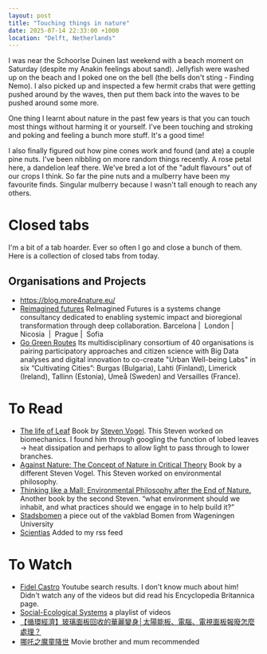 ```yaml
---
layout: post
title: "Touching things in nature"
date: 2025-07-14 22:33:00 +1000
location: "Delft, Netherlands"
---
```


I was near the Schoorlse Duinen last weekend with a beach moment on Saturday (despite my Anakin feelings about sand). Jellyfish were washed up on the beach and I poked one on the bell (the bells don't sting - Finding Nemo). I also picked up and inspected a few hermit crabs that were getting pushed around by the waves, then put them back into the waves to be pushed around some more.

One thing I learnt about nature in the past few years is that you can touch most things without harming it or yourself. I've been touching and stroking and poking and feeling a bunch more stuff. It's a good time!

I also finally figured out how pine cones work and found (and ate) a couple pine nuts. I've been nibbling on more random things recently. A rose petal here, a dandelion leaf there. We've bred a lot of the "adult flavours" out of our crops I think. So far the pine nuts and a mulberry have been my favourite finds. Singular mulberry because I wasn't tall enough to reach any others.

# Closed tabs
I'm a bit of a tab hoarder. Ever so often I go and close a bunch of them. Here is a collection of closed tabs from today.

## Organisations and Projects
- https://blog.more4nature.eu/
- [Reimagined futures](https://www.reimaginedfutures.org/) ReImagined Futures is a systems change consultancy dedicated to enabling systemic impact and bioregional transformation through deep collaboration. Barcelona |  London |  Nicosia  |  Prague |  Sofia
- [Go Green Routes](https://gogreenroutes.eu/) Its multidisciplinary consortium of 40 organisations is pairing participatory approaches and citizen science with Big Data analyses and digital innovation to co-create "Urban Well-being Labs" in six “Cultivating Cities”: Burgas (Bulgaria), Lahti (Finland), Limerick (Ireland), Tallinn (Estonia), Umeå (Sweden) and Versailles (France).

# To Read
- [The life of  Leaf](https://press.uchicago.edu/ucp/books/book/chicago/L/bo12300588.html) Book by [Steven Vogel](https://en.wikipedia.org/wiki/Steven_Vogel). This Steven worked on biomechanics. I found him through googling the function of lobed leaves -> heat dissipation and perhaps to allow light to pass through to lower branches. 
- [Against Nature: The Concept of Nature in Critical Theory](https://books.google.nl/books/about/Against_Nature.html?id=exuJNKJ4GaYC&redir_esc=y) Book by a different Steven Vogel. This Steven worked on environmental philosophy.
- [Thinking like a Mall; Environmental Philosophy after the End of Nature.](https://mitpress.mit.edu/9780262529716/thinking-like-a-mall/) Another book by the second Steven. “what environment should we inhabit, and what practices should we engage in to help build it?”
- [Stadsbomen](https://edepot.wur.nl/635411) a piece out of the vakblad Bomen from Wageningen University
- [Scientias](https://scientias.nl/) Added to my rss feed

# To Watch
- [Fidel Castro](https://www.youtube.com/results?search_query=fidel+castro) Youtube search results. I don't know much about him! Didn't watch any of the videos but did read his Encyclopedia Britannica page.
- [Social-Ecological Systems](https://www.youtube.com/playlist?list=PL3cQMb4HSpp-DgX7ZoklckuiH3F5GyavP) a playlist of videos
- [【循環經濟】玻璃面板回收的華麗變身│太陽能板、電腦、電視面板報廢怎麼處理？](https://www.youtube.com/watch?v=QA8rLyOen_s&ab_channel=%E5%85%AC%E5%85%B1%E9%9B%BB%E8%A6%96-%E6%88%91%E5%80%91%E7%9A%84%E5%B3%B6)
- [哪吒之魔童降世](https://en.wikipedia.org/wiki/Ne_Zha_(2019_film)) Movie brother and mum recommended